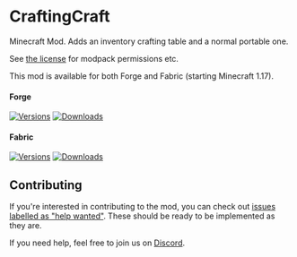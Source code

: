 # CraftingCraft

Minecraft Mod. Adds an inventory crafting table and a normal portable one.

See [the license](https://github.com/TwelveIterationMods/CraftingCraft/blob/1.17.x/LICENSE) for modpack permissions etc.

This mod is available for both Forge and Fabric (starting Minecraft 1.17).

#### Forge

[![Versions](http://cf.way2muchnoise.eu/versions/237581_latest.svg)](https://www.curseforge.com/minecraft/mc-mods/craftingcraft) [![Downloads](http://cf.way2muchnoise.eu/full_237581_downloads.svg)](https://www.curseforge.com/minecraft/mc-mods/craftingcraft)

#### Fabric

[![Versions](http://cf.way2muchnoise.eu/versions/502646_latest.svg)](https://www.curseforge.com/minecraft/mc-mods/craftingcraft-fabric) [![Downloads](http://cf.way2muchnoise.eu/full_502646_downloads.svg)](https://www.curseforge.com/minecraft/mc-mods/craftingcraft-fabric)

## Contributing

If you're interested in contributing to the mod, you can check out [issues labelled as "help wanted"](https://github.com/TwelveIterationMods/CraftingCraft/issues?q=is%3Aopen+is%3Aissue+label%3A%22help+wanted%22). These should be ready to be implemented as they are.

If you need help, feel free to join us on [Discord](https://discord.gg/scGAfXC).
